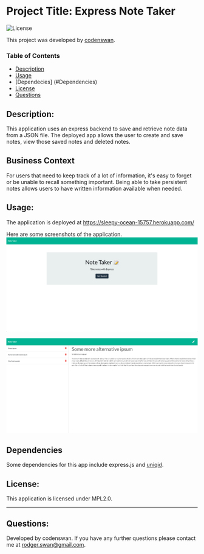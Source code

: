 # Project Title: Express Note Taker
![License](https://img.shields.io/badge/License-MPL2.0-green)

This project was developed by [codenswan](https://github.com/codenswan).

### Table of Contents
* [Description](#Description)
* [Usage](#Usage)
* [Dependecies] (#Dependencies)
* [License](#License)
* [Questions](#Questions)

## Description:
This application uses an express backend to save and retrieve note data from a JSON file. The deployed app allows the user to create and save notes, view those saved notes and deleted notes.

## Business Context
For users that need to keep track of a lot of information, it's easy to forget or be unable to recall something important. Being able to take persistent notes allows users to have written information available when needed.

## Usage:
The application is deployed at https://sleepy-ocean-15757.herokuapp.com/ 

Here are some screenshots of the application. 
![](public/assets/images/Screen%20Shot%202020-08-03%20at%202.45.11%20pm.png)

![](public/assets/images/Screen%20Shot%202020-08-03%20at%202.48.03%20pm.png)

## Dependencies
Some dependencies for this app include express.js and [uniqid](https://www.npmjs.com/package/uniqid).

## License:
This application is licensed under MPL2.0.

---
## Questions:
Developed by codenswan. 
If you have any further questions please contact me at [rodger.swan@gmail.com](mailto:rodger.swan@gmail.com).
